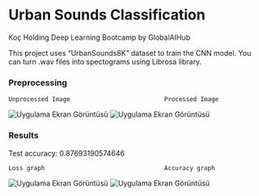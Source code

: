 
# Urban Sounds Classification
Koç Holding Deep Learning Bootcamp by GlobalAIHub

This project uses “UrbanSounds8K” dataset to train the CNN model. You can turn .wav files into spectograms using
Librosa library.


### Preprocessing

    Unprocessed Image                          Processed Image
![Uygulama Ekran Görüntüsü](https://lh3.googleusercontent.com/drive-viewer/AJc5JmTeiFquF87cVJZIrdiw86lWJwgKMw8qNqRcf1o7Ud7drWAD4nR1JLcGsQ8GFHrsX6kCJboQfUo=w449-h941) 
![Uygulama Ekran Görüntüsü](https://lh3.googleusercontent.com/drive-viewer/AJc5JmTnTBXO8r4hAqO-1SqdgZwkTnsrJvIMa-EKx8MdLlMm-TGFSdteHJHRH9Nt1Jvl5RMN6XedR74=w449-h941)

### Results

Test accuracy: 0.87693190574646

    Loss graph                                 Accuracy graph
![Uygulama Ekran Görüntüsü](https://lh3.googleusercontent.com/drive-viewer/AJc5JmTyCiqiv6VTiUQRmVtv1mz7RwqXqBOP9i6FQk5BcW_1li6M02KrcOkf1692nfy-JEx6OQDMGvo=w1920-h941)
![Uygulama Ekran Görüntüsü](https://lh3.googleusercontent.com/drive-viewer/AJc5JmTm4ezvkMkz5BKhTxISgkbU7f9WZWyIZ_lLI8qCFqcR-NoIFGTNrOR_lnZEe8ICbril9w9g1CI=w449-h941)
